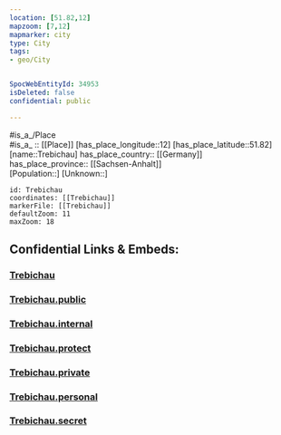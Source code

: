 ```yaml
---
location: [51.82,12] 
mapzoom: [7,12] 
mapmarker: city 
type: City
tags:
- geo/City


SpocWebEntityId: 34953
isDeleted: false
confidential: public

---
```

#is_a_/Place  
#is_a_ :: [[Place]] 
[has_place_longitude::12] 
[has_place_latitude::51.82] 
[name::Trebichau] 
has_place_country:: [[Germany]]  
has_place_province:: [[Sachsen-Anhalt]]  
[Population::] 
[Unknown::] 


```leaflet
id: Trebichau
coordinates: [[Trebichau]] 
markerFile: [[Trebichau]] 
defaultZoom: 11 
maxZoom: 18
```


## Confidential Links & Embeds: 

### [Trebichau](/_Standards/Earth/Continent/Europe/Europe~Central/Germany/Germany~East/Sachsen-Anhalt/counties~SA/Anhalt-Bitterfeld/cities~Bitterfeld/Osternienburger_Land/City/Trebichau.md) 

### [Trebichau.public](/_public/Earth/Continent/Europe/Europe~Central/Germany/Germany~East/Sachsen-Anhalt/counties~SA/Anhalt-Bitterfeld/cities~Bitterfeld/Osternienburger_Land/City/Trebichau.public.md) 

### [Trebichau.internal](/_internal/Earth/Continent/Europe/Europe~Central/Germany/Germany~East/Sachsen-Anhalt/counties~SA/Anhalt-Bitterfeld/cities~Bitterfeld/Osternienburger_Land/City/Trebichau.internal.md) 

### [Trebichau.protect](/_protect/Earth/Continent/Europe/Europe~Central/Germany/Germany~East/Sachsen-Anhalt/counties~SA/Anhalt-Bitterfeld/cities~Bitterfeld/Osternienburger_Land/City/Trebichau.protect.md) 

### [Trebichau.private](/_private/Earth/Continent/Europe/Europe~Central/Germany/Germany~East/Sachsen-Anhalt/counties~SA/Anhalt-Bitterfeld/cities~Bitterfeld/Osternienburger_Land/City/Trebichau.private.md) 

### [Trebichau.personal](/_personal/Earth/Continent/Europe/Europe~Central/Germany/Germany~East/Sachsen-Anhalt/counties~SA/Anhalt-Bitterfeld/cities~Bitterfeld/Osternienburger_Land/City/Trebichau.personal.md) 

### [Trebichau.secret](/_secret/Earth/Continent/Europe/Europe~Central/Germany/Germany~East/Sachsen-Anhalt/counties~SA/Anhalt-Bitterfeld/cities~Bitterfeld/Osternienburger_Land/City/Trebichau.secret.md)

